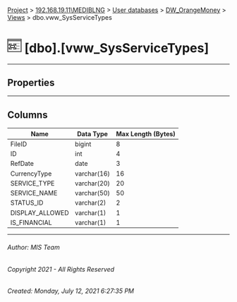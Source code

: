 #### 

[Project](../../../../index.md) > [192.168.19.11\\MEDIBLNG](../../../index.md) > [User databases](../../index.md) > [DW_OrangeMoney](../index.md) > [Views](Views.md) > dbo.vww_SysServiceTypes

# ![Views](../../../../Images/View32.png) [dbo].[vww_SysServiceTypes]

---

## <a name="#properties"></a>Properties



---

## <a name="#columns"></a>Columns

| Name | Data Type | Max Length (Bytes) |
|---|---|---|
| FileID | bigint | 8 |
| ID | int | 4 |
| RefDate | date | 3 |
| CurrencyType | varchar(16) | 16 |
| SERVICE_TYPE | varchar(20) | 20 |
| SERVICE_NAME | varchar(50) | 50 |
| STATUS_ID | varchar(2) | 2 |
| DISPLAY_ALLOWED | varchar(1) | 1 |
| IS_FINANCIAL | varchar(1) | 1 |


---

###### Author:  MIS Team

###### Copyright 2021 - All Rights Reserved

###### Created: Monday, July 12, 2021 6:27:35 PM

